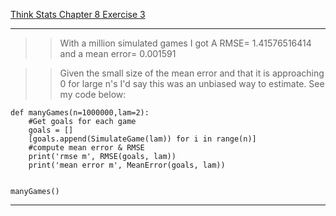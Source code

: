 [Think Stats Chapter 8 Exercise 3](http://greenteapress.com/thinkstats2/html/thinkstats2009.html#toc77)

---

>> With a million simulated games I got A RMSE= 1.41576516414 and a mean error= 0.001591

>>Given the small size of the mean error and that it is approaching 0 for large n's I'd say this was an unbiased way to estimate. See my code below:


```{python}
def manyGames(n=1000000,lam=2):
    #Get goals for each game
    goals = []
    [goals.append(SimulateGame(lam)) for i in range(n)]
    #compute mean error & RMSE
    print('rmse m', RMSE(goals, lam))
    print('mean error m', MeanError(goals, lam))
    
    
manyGames()

```
---

